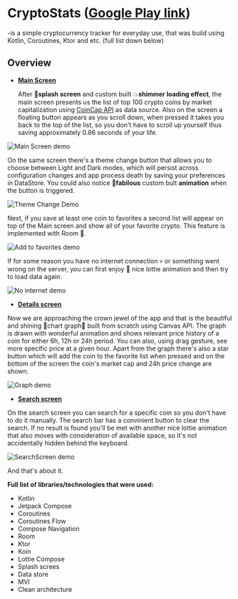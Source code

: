 # CryptoStats ([Google Play link](https://play.google.com/store/apps/details?id=com.simochan.cryptostats))
-is a simple cryptocurrency tracker for everyday use, that was build using Kotlin, Coroutines, Ktor and etc. (full list down below)


## Overview

- **<ins>Main Screen</ins>**
  
  After :dizzy:**splash screen** and custom built :boom:**shimmer loading effect**, the main screen presents us the list of top 100 crypto coins by market capitalization using [CoinCap API](https://coincap.io/) as data source. Also on the screen a floating button appears as you scroll down, when pressed it takes you back to the top of the list, so you don't have to scroll up yourself thus saving approximately 0.86 seconds of your life.

![Main Screen demo](https://github.com/user-attachments/assets/1b6b86ba-d1ca-4dfa-aebc-1fc14f9aa7fb)


On the same screen there's a theme change button that allows you to choose between Light and Dark modes, which will persist across configuration changes and app process death by saving your preferences in DataStore. You could also notice :dizzy:**fabilous** custom bult **animation** when the button is triggered.

![Theme Change Demo](https://github.com/user-attachments/assets/e9fb60d4-5cc8-48a3-a82d-51a75a8e0e6a)


Next, if you save at least one coin to favorites a second list will appear on top of the Main screen and show all of your favorite crypto. This feature is implemented with Room :smiling_face_with_three_hearts:.

![Add to favorites demo](https://github.com/user-attachments/assets/d4af096e-3a46-49fd-8363-3411e5b526b8)


If for some reason you have no internet connection :skull: or something went wrong on the server, you can first enjoy :100: nice lottie animation and then try to load data again.

![No internet demo](https://github.com/user-attachments/assets/47844d48-9aa7-4224-b2ea-2920d09bbdda)


- **<ins>Details screen</ins>**

Now we are approaching the crown jewel of the app and that is the beautiful and shining :sparkling_heart:chart graph:sparkling_heart: built from scratch using Canvas API. The graph is drawn with wonderful animation and shows relevant price history of a coin for either 6h, 12h or 24h period. You can also, using drag gesture, see more specific price at a given hour. Apart from the graph there's also a star button which will add the coin to the favorite list when pressed and on the bottom of the screen the coin's market cap and 24h price change are shown.

![Graph demo](https://github.com/user-attachments/assets/d938fe16-a1ac-49b2-b089-d39676c32838)


- **<ins>Search screen</ins>**

On the search screen you can search for a specific coin so you don't have to do it manually. The search bar has a convinient button to clear the search. If no result is found you'll be met with another nice lottie animation that also moves with consideration of available space, so it's not accidentally hidden behind the keyboard. 

![SearchScreen demo](https://github.com/user-attachments/assets/31bcabc8-20b5-4fe5-b4c9-9ad3137704c1)


And that's about it.

**Full list of libraries/technologies that were used:**
- Kotlin
- Jetpack Compose
- Coroutines
- Coroutines Flow
- Compose Navigation
- Room
- Ktor
- Koin
- Lottie Compose
- Splash screes
- Data store
- MVI
- Clean architecture


